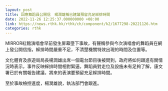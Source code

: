 ```yaml
---
layout: post
title: 回應舞蹈員公開信　楊潤雄稱已建議預留充足綵排時間
date: 2022-11-26 12:25:37.000000000 +08:00
link: https://news.rthk.hk/rthk/ch/component/k2/1677298-20221126.htm
categories: rthk
---
```


MIRROR紅館演唱會早前發生屏幕墮下事故，有聲稱參與今次演唱會的舞蹈員在網上發公開信指，綵排時間嚴重不足，不清楚機關特效出現的時間及位置等。

文化體育及旅遊局局長楊潤雄出席一個電台節目後被問到，政府將如何跟進有關情況時表示，事件反映綵排時間相對緊逼，舞蹈員對走位及設施未有足夠了解，康文署已於有關報告建議，將來的表演要預留充足綵排時間。

至於事故檢控進度，楊潤雄說，執法部門會跟進。
